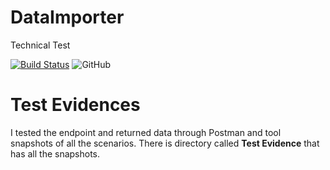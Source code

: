 # DataImporter
Technical Test

[![Build Status](https://travis-ci.org/abulhasanlakhani/DataImporterApi.svg?branch=master)](https://travis-ci.org/abulhasanlakhani/DataImporterApi)
![GitHub](https://img.shields.io/github/license/abulhasanlakhani/DataImporterApi.svg)

# Test Evidences
I tested the endpoint and returned data through Postman and tool snapshots of all the scenarios. There is directory called **Test Evidence** that has all the snapshots.
